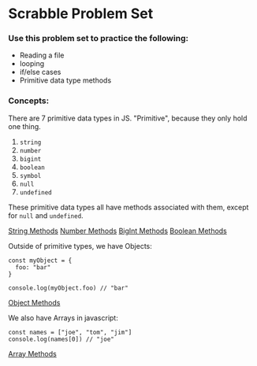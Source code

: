 # Scrabble Problem Set

### Use this problem set to practice the following:
* Reading a file
* looping
* if/else cases
* Primitive data type methods

### Concepts:

There are 7 primitive data types in JS. "Primitive", because they only hold one thing.
1. `string` 
2. `number`
3. `bigint`
4. `boolean`
5. `symbol`
6. `null`
7. `undefined`

These primitive data types all have methods associated with them, except for `null` and `undefined`.

[String Methods](https://developer.mozilla.org/en-US/docs/Web/JavaScript/Reference/Global_Objects/String)
[Number Methods](https://developer.mozilla.org/en-US/docs/Web/JavaScript/Reference/Global_Objects/Number)
[BigInt Methods](https://developer.mozilla.org/en-US/docs/Web/JavaScript/Reference/Global_Objects/BigInt)
[Boolean Methods](https://developer.mozilla.org/en-US/docs/Web/JavaScript/Reference/Global_Objects/Boolean)

Outside of primitive types, we have Objects:
```
const myObject = {
  foo: "bar"
}

console.log(myObject.foo) // "bar"
```
[Object Methods](https://developer.mozilla.org/en-US/docs/Web/JavaScript/Reference/Global_Objects/Object)

We also have Arrays in javascript:
```
const names = ["joe", "tom", "jim"]
console.log(names[0]) // "joe"
```
[Array Methods](https://developer.mozilla.org/en-US/docs/Web/JavaScript/Reference/Global_Objects/Array)